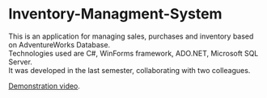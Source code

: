 # Inventory-Managment-System
This is an application for managing sales, purchases and inventory based on AdventureWorks Database.<br>
Technologies used are C#, WinForms framework, ADO.NET, Microsoft SQL Server.<br>
It was developed in the last semester, collaborating with two colleagues.

[Demonstration video](https://vimeo.com/586813864).<br>


